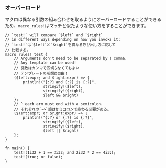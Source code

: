 ### オーバーロード

マクロは異なる引数の組み合わせを取るようにオーバーロードすることができるため、`macro_rules!`はマッチと似たような使い方をすることができます。

    // `test!` will compare `$left` and `$right`
    // in different ways depending on how you invoke it:
    // `test!`は`$left`と`$right`を異なる呼び出し方に応じて
    // 比較する。
    macro_rules! test {
        // Arguments don't need to be separated by a comma.
        // Any template can be used!
        // 引数はカンマで区切らなくてもよい
        // テンプレートの形態は自由！
        ($left:expr; and $right:expr) => {
            println!("{:?} and {:?} is {:?}",
                     stringify!($left),
                     stringify!($right),
                     $left && $right)
        };
        // ^ each arm must end with a semicolon.
        // それぞれの`=>`節はセミコロンで終わる必要がある。
        ($left:expr; or $right:expr) => {
            println!("{:?} or {:?} is {:?}",
                     stringify!($left),
                     stringify!($right),
                     $left || $right)
        };
    }

    fn main() {
        test!(1i32 + 1 == 2i32; and 2i32 * 2 == 4i32);
        test!(true; or false);
    }


